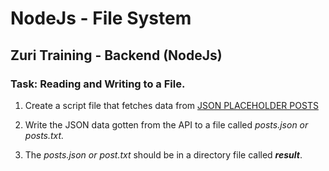 
# NodeJs - File System

## Zuri Training - Backend (NodeJs)

### **Task: Reading and Writing to a File.**

1. Create a script file that fetches data from [JSON PLACEHOLDER POSTS](http://jsonplaceholder.typicode.com/posts "Fake JSON API")

2. Write the JSON data gotten from the API to a file called _posts.json or posts.txt._

3. The _posts.json or post.txt_ should be in a directory file called _**result**_.